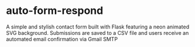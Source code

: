 # auto-form-respond
A simple and stylish contact form built with Flask featuring a neon animated SVG background. Submissions are saved to a CSV file and users receive an automated email confirmation via Gmail SMTP
